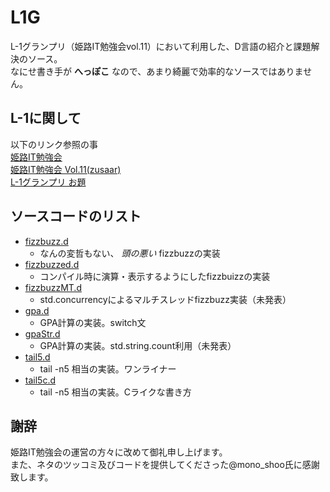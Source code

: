 L1G
===

L-1グランプリ（姫路IT勉強会vol.11）において利用した、D言語の紹介と課題解決のソース。  
なにせ書き手が __へっぽこ__ なので、あまり綺麗で効率的なソースではありません。  

L-1に関して
---

以下のリンク参照の事  
[姫路IT勉強会](https://sites.google.com/site/himejiitstudy/ "姫路IT勉強会")  
[姫路IT勉強会 Vol.11(zusaar)](http://www.zusaar.com/event/434003 "zusaar")  
[L-1グランプリ お題](https://sites.google.com/site/himejiitstudy/2012/20121117/questions "お題")  

ソースコードのリスト
---

* [fizzbuzz.d](https://github.com/detcoder/L1G/blob/master/fizzbuzz.d "fizzbuzz")
    * なんの変哲もない、 _頭の悪い_ fizzbuzzの実装
* [fizzbuzzed.d](https://github.com/detcoder/L1G/blob/master/fizzbuzzed.d "fizzbuzzed")
    * コンパイル時に演算・表示するようにしたfizzbuizzの実装
* [fizzbuzzMT.d](https://github.com/detcoder/L1G/blob/master/fizzbuzzMT.d "fizzbuzzMT")
    * std.concurrencyによるマルチスレッドfizzbuzz実装（未発表）
* [gpa.d](https://github.com/detcoder/L1G/blob/master/gpa.d "gpa")
    * GPA計算の実装。switch文
* [gpaStr.d](https://github.com/detcoder/L1G/blob/master/gpaStr.d "gpaStr")
    * GPA計算の実装。std.string.count利用（未発表）
* [tail5.d](https://github.com/detcoder/L1G/blob/master/tail5.d "tail5")
    * tail -n5 相当の実装。ワンライナー
* [tail5c.d](https://github.com/detcoder/L1G/blob/master/tail5c.d "tail5c")
    * tail -n5 相当の実装。Cライクな書き方

謝辞
---

姫路IT勉強会の運営の方々に改めて御礼申し上げます。  
また、ネタのツッコミ及びコードを提供してくださった@mono_shoo氏に感謝致します。